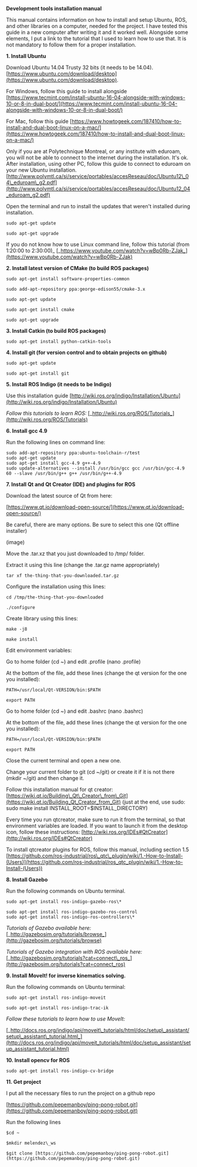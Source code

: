 **Development tools installation manual**

This manual contains information on how to install and setup Ubuntu, ROS, and other libraries on a computer, needed for the project. I have tested this guide in a new computer after writing it and it worked well. Alongside some elements, I put a link to the tutorial that I used to learn how to use that. It is not mandatory to follow them for a proper installation.

**1. Install Ubuntu**

Download Ubuntu 14.04 Trusty 32 bits (it needs to be 14.04). [https://www.ubuntu.com/download/desktop](https://www.ubuntu.com/download/desktop).

For Windows, follow this guide to install alongside [https://www.tecmint.com/install-ubuntu-16-04-alongside-with-windows-10-or-8-in-dual-boot/](https://www.tecmint.com/install-ubuntu-16-04-alongside-with-windows-10-or-8-in-dual-boot/)

For Mac, follow this guide [https://www.howtogeek.com/187410/how-to-install-and-dual-boot-linux-on-a-mac/](https://www.howtogeek.com/187410/how-to-install-and-dual-boot-linux-on-a-mac/)

Only if you are at Polytechnique Montreal, or any institute with eduroam, you will not be able to connect to the internet during the installation. It&#39;s ok. After installation, using other PC, follow this guide to connect to eduroam on your new Ubuntu installation. [http://www.polymtl.ca/si/service/portables/accesReseau/doc/Ubuntu12\_04\_eduroam\_g2.pdf](http://www.polymtl.ca/si/service/portables/accesReseau/doc/Ubuntu12_04_eduroam_g2.pdf)

Open the terminal and run to install the updates that weren&#39;t installed during installation.
```
sudo apt-get update

sudo apt-get upgrade
```
If you do not know how to use Linux command line, follow this tutorial (from 1:20:00 to 2:30:00)_ [_https://www.youtube.com/watch?v=wBp0Rb-ZJak_](https://www.youtube.com/watch?v=wBp0Rb-ZJak)

**2. Install latest version of CMake (to build ROS packages)**
```
sudo apt-get install software-properties-common

sudo add-apt-repository ppa:george-edison55/cmake-3.x

sudo apt-get update

sudo apt-get install cmake

sudo apt-get upgrade
```
**3. Install Catkin (to build ROS packages)**
```
sudo apt-get install python-catkin-tools
```
**4. Install git (for version control and to obtain projects on github)**
```
sudo apt-get update

sudo apt-get install git
```
**5. Install ROS Indigo (it needs to be Indigo)**

Use this installation guide [http://wiki.ros.org/indigo/Installation/Ubuntu](http://wiki.ros.org/indigo/Installation/Ubuntu)

_Follow this tutorials to learn ROS:_ [_http://wiki.ros.org/ROS/Tutorials_](http://wiki.ros.org/ROS/Tutorials)


**6. Install gcc 4.9**

Run the following lines on command line:

```
sudo add-apt-repository ppa:ubuntu-toolchain-r/test
sudo apt-get update
sudo apt-get install gcc-4.9 g++-4.9
sudo update-alternatives --install /usr/bin/gcc gcc /usr/bin/gcc-4.9 60 --slave /usr/bin/g++ g++ /usr/bin/g++-4.9
```
**7. Install Qt and Qt Creator (IDE) and plugins for ROS**

Download the latest source of Qt from here:

[https://www.qt.io/download-open-source/](https://www.qt.io/download-open-source/)

Be careful, there are many options. Be sure to select this one (Qt offline installer)

(image)

Move the .tar.xz that you just downloaded to /tmp/ folder.

Extract it using this line (change the .tar.gz name appropriately)
```
tar xf the-thing-that-you-downloaded.tar.gz
```
Configure the installation using this lines:
```
cd /tmp/the-thing-that-you-downloaded

./configure
```
Create library using this lines:
```
make -j8

make install
```
Edit environment variables:

Go to home folder (cd ~) and edit .profile (nano .profile)

At the bottom of the file, add these lines (change the qt version for the one you installed):
```
PATH=/usr/local/Qt-VERSION/bin:$PATH

export PATH
```
Go to home folder (cd ~) and edit .bashrc (nano .bashrc)

At the bottom of the file, add these lines (change the qt version for the one you installed):
```
PATH=/usr/local/Qt-VERSION/bin:$PATH

export PATH
```
Close the current terminal and open a new one.

Change your current folder to git (cd ~/git) or create it if it is not there (mkdir ~/git) and then change it.

Follow this installation manual for qt creator: [https://wiki.qt.io/Building\_Qt\_Creator\_from\_Git](https://wiki.qt.io/Building_Qt_Creator_from_Git) (just at the end, use sudo: sudo make install INSTALL\_ROOT=$INSTALL\_DIRECTORY)

Every time you run qtcreator, make sure to run it from the terminal, so that environment variables are loaded. If you want to launch it from the desktop icon, follow these instructions: [http://wiki.ros.org/IDEs#QtCreator](http://wiki.ros.org/IDEs#QtCreator)

To install qtcreator plugins for ROS, follow this manual, including section 1.5 [https://github.com/ros-industrial/ros\_qtc\_plugin/wiki/1.-How-to-Install-(Users)](https://github.com/ros-industrial/ros_qtc_plugin/wiki/1.-How-to-Install-(Users))

**8. Install Gazebo**

Run the following commands on Ubuntu terminal.
```
sudo apt-get install ros-indigo-gazebo-ros\*

sudo apt-get install ros-indigo-gazebo-ros-control
sudo apt-get install ros-indigo-ros-controllers\*
```
_Tutorials of Gazebo available here:_ [_http://gazebosim.org/tutorials/browse_](http://gazebosim.org/tutorials/browse)

_Tutorials of Gazebo integration with ROS available here:_ [_http://gazebosim.org/tutorials?cat=connect\_ros_](http://gazebosim.org/tutorials?cat=connect_ros)

**9. Install MoveIt! for inverse kinematics solving.**

Run the following commands on Ubuntu terminal:
```
sudo apt-get install ros-indigo-moveit

sudo apt-get install ros-indigo-trac-ik
```
_Follow these tutorials to learn how to use MoveIt:_

[_http://docs.ros.org/indigo/api/moveit\_tutorials/html/doc/setup\_assistant/setup\_assistant\_tutorial.html_](http://docs.ros.org/indigo/api/moveit_tutorials/html/doc/setup_assistant/setup_assistant_tutorial.html)

**10. Install opencv for ROS**
```
sudo apt-get install ros-indigo-cv-bridge
```
**11. Get project**

I put all the necessary files to run the project on a github repo

[https://github.com/pepemanboy/ping-pong-robot.git](https://github.com/pepemanboy/ping-pong-robot.git)

Run the following lines
```
$cd ~

$mkdir melendez\_ws

$git clone [https://github.com/pepemanboy/ping-pong-robot.git](https://github.com/pepemanboy/ping-pong-robot.git)
```
